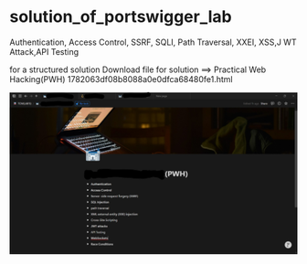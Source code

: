 # solution_of_portswigger_lab
Authentication, Access Control, SSRF, SQLI, Path Traversal, XXEI, XSS,J WT Attack,API Testing



for a structured solution 
Download file for solution ==> ‎Practical Web Hacking(PWH) 1782063df08b8088a0e0dfca68480fe1.html

![image alt](https://github.com/pawan-kumar-123/solution_of_portswigger_lab/blob/6a5199719d740f6737794323ae7043b14eb93f80/Screenshot%202025-04-20%20220148.jpg)
